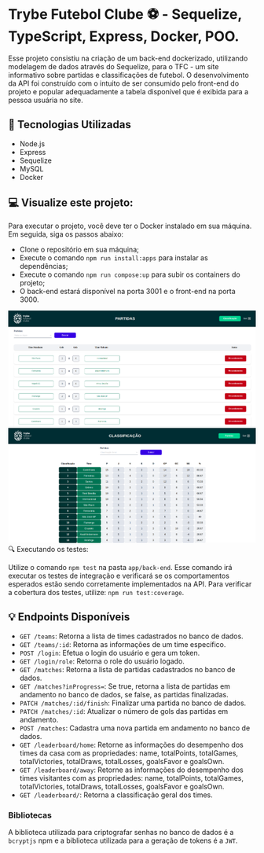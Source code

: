 # Trybe Futebol Clube ⚽️ - Sequelize, TypeScript, Express, Docker, POO.
Esse projeto consistiu na criação de um back-end dockerizado, utilizando modelagem de dados através do Sequelize, para o TFC - um site informativo sobre partidas e classificações de futebol. O desenvolvimento da API foi construído com o intuito de ser consumido pelo front-end do projeto e popular adequadamente a tabela disponível que é exibida para a pessoa usuária no site.

## :hammer: Tecnologias Utilizadas
- Node.js
- Express
- Sequelize
- MySQL
- Docker

## :computer: Visualize este projeto:
Para executar o projeto, você deve ter o Docker instalado em sua máquina. Em seguida, siga os passos abaixo:
- Clone o repositório em sua máquina;
- Execute o comando `npm run install:apps` para instalar as dependências;
- Execute o comando `npm run compose:up` para subir os containers do projeto;
- O back-end estará disponível na porta 3001 e o front-end na porta 3000.

<img src="./partidas.png" alt="página de partidas"/>
<img src="./classificação-geral.png" alt="página de classificação>

## :mag: Executando os testes:
Utilize o comando `npm test` na pasta `app/back-end`. Esse comando irá executar os testes de integração e  verificará se os comportamentos esperados estão sendo corretamente implementados na API. Para verificar a cobertura dos testes, utilize: `npm run test:coverage`.

## :bulb: Endpoints Disponíveis
- `GET /teams`: Retorna a lista de times cadastrados no banco de dados.
- `GET /teams/:id`: Retorna as informações de um time específico.
- `POST /login`: Efetua o login do usuário e gera um token.
- `GET /login/role`: Retorna o role do usuário logado.
- `GET /matches`: Retorna a lista de partidas cadastrados no banco de dados.
- `GET /matches?inProgress=`: Se true, retorna a lista de partidas em andamento no banco de dados, se false, as partidas finalizadas.
- `PATCH /matches/:id/finish`: Finalizar uma partida no banco de dados.
- `PATCH /matches/:id`: Atualizar o número de gols das partidas em andamento.
- `POST /matches`: Cadastra uma nova partida em andamento no banco de dados.
- `GET /leaderboard/home`: Retorne as informações do desempenho dos times da casa com as propriedades: name, totalPoints, totalGames, totalVictories, totalDraws, totalLosses, goalsFavor e goalsOwn.
- `GET /leaderboard/away`: Retorne as informações do desempenho dos times visitantes com as propriedades: name, totalPoints, totalGames, totalVictories, totalDraws, totalLosses, goalsFavor e goalsOwn.
- `GET /leaderboard/`:  Retorna a classificação geral dos times.

### Bibliotecas
A biblioteca utilizada para criptografar senhas no banco de dados é a `bcryptjs` npm e a biblioteca utilizada para a geração de tokens é a `JWT`.


